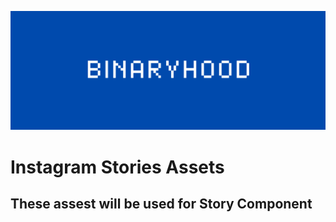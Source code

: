 ![Binaryhood](Logo/BinaryhoodLogo.png)

# Instagram Stories Assets

## These assest will be used for Story Component
